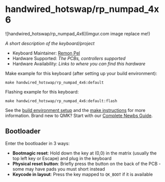 # handwired_hotswap/rp_numpad_4x6

![handwired_hotswap/rp_numpad_4x6](imgur.com image replace me!)

*A short description of the keyboard/project*

* Keyboard Maintainer: [Remon Pel](https://github.com/rmpel)
* Hardware Supported: *The PCBs, controllers supported*
* Hardware Availability: *Links to where you can find this hardware*

Make example for this keyboard (after setting up your build environment):

    make handwired_hotswap/rp_numpad_4x6:default

Flashing example for this keyboard:

    make handwired_hotswap/rp_numpad_4x6:default:flash

See the [build environment setup](https://docs.qmk.fm/#/getting_started_build_tools) and the [make instructions](https://docs.qmk.fm/#/getting_started_make_guide) for more information. Brand new to QMK? Start with our [Complete Newbs Guide](https://docs.qmk.fm/#/newbs).

## Bootloader

Enter the bootloader in 3 ways:

* **Bootmagic reset**: Hold down the key at (0,0) in the matrix (usually the top left key or Escape) and plug in the keyboard
* **Physical reset button**: Briefly press the button on the back of the PCB - some may have pads you must short instead
* **Keycode in layout**: Press the key mapped to `QK_BOOT` if it is available
